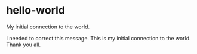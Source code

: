 # hello-world
My initial connection to the world.

I needed to correct this message. 
This is my initial connection to the world.
Thank you all.
